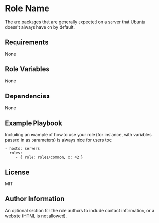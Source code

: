 Role Name
=========

The are packages that are generally expected on a server that Ubuntu doesn't
always have on by default.

Requirements
------------

None

Role Variables
--------------

None

Dependencies
------------

None

Example Playbook
----------------

Including an example of how to use your role (for instance, with variables
passed in as parameters) is always nice for users too:

    - hosts: servers
      roles:
         - { role: roles/common, x: 42 }

License
-------

MIT

Author Information
------------------

An optional section for the role authors to include contact information, or a
website (HTML is not allowed).
